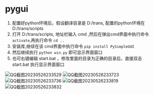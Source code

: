 # pygui

1. 配置好python环境后，假设翻译目录是 D:/trans, 配置的python环境在 D:/trans/scripts
2. 打开 D:/trans/scripts, 地址栏输入 cmd ,然后在弹出cmd界面中执行命令 `activate`,再执行命令 `cd .. `
3. 安装库,继续在该 cmd界面中执行命令 `pip install PySimpleGUI`
4. 然后继续执行 `python win.py` 即可显示界面窗口
5. 也可右键编辑 start.bat ，修改里面的目录为正确的目录后，直接双击 start.bat 执行显示界面窗口



![QQ截图20230526233529](https://github.com/1439707509/pygui/assets/128567416/7d5b1a99-42a3-4615-9d51-9047d1449290)
![QQ截图20230526233723](https://github.com/1439707509/pygui/assets/128567416/63279a89-3f47-4a5d-a569-c1c35bdee6f3)
![QQ截图20230526233736](https://github.com/1439707509/pygui/assets/128567416/66af7212-508b-4c5e-b62e-3fb85c58fd1b)
![QQ截图20230526233819](https://github.com/1439707509/pygui/assets/128567416/f0fc99ba-23da-4c70-9448-59420c80a8e4)
![QQ截图20230526233832](https://github.com/1439707509/pygui/assets/128567416/f000da58-7ca8-4398-b130-11afbc3ca92f)
